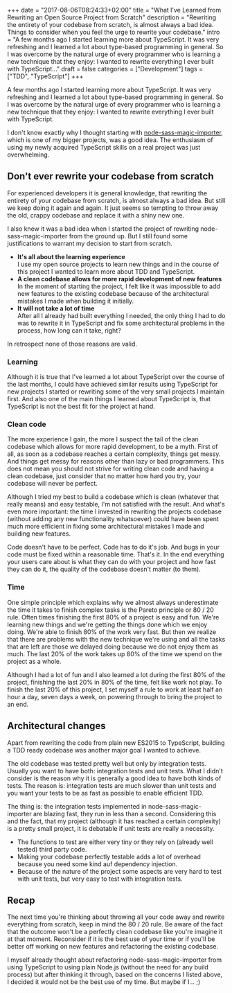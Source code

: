 +++
date = "2017-08-06T08:24:33+02:00"
title = "What I’ve Learned from Rewriting an Open Source Project from Scratch"
description = "Rewriting the entirety of your codebase from scratch, is almost always a bad idea. Things to consider when you feel the urge to rewrite your codebase."
intro = "A few months ago I started learning more about TypeScript. It was very refreshing and I learned a lot about type-based programming in general. So I was overcome by the natural urge of every programmer who is learning a new technique that they enjoy: I wanted to rewrite everything I ever built with TypeScript..."
draft = false
categories = ["Development"]
tags = ["TDD", "TypeScript"]
+++

A few months ago I started learning more about TypeScript. It was very refreshing and I learned a lot about type-based programming in general.
So I was overcome by the natural urge of every programmer who is learning a new technique that they enjoy: I wanted to rewrite everything I ever built with TypeScript.

I don't know exactly why I thought starting with [node-sass-magic-importer](https://github.com/maoberlehner/node-sass-magic-importer), which is one of my bigger projects, was a good idea. The enthusiasm of using my newly acquired TypeScript skills on a real project was just overwhelming.

## Don't ever rewrite your codebase from scratch

For experienced developers it is general knowledge, that rewriting the entirety of your codebase from scratch, is almost always a bad idea. But still we keep doing it again and again. It just seems so tempting to throw away the old, crappy codebase and replace it with a shiny new one.

I also knew it was a bad idea when I started the project of rewriting node-sass-magic-importer from the ground up. But I still found some justifications to warrant my decision to start from scratch.

- **It's all about the learning experience**  
I use my open source projects to learn new things and in the course of this project I wanted to learn more about TDD and TypeScript.
- **A clean codebase allows for more rapid development of new features**  
In the moment of starting the project, I felt like it was impossible to add new features to the existing codebase because of the architectural mistakes I made when building it initially.
- **It will not take a lot of time**  
After all I already had built everything I needed, the only thing I had to do was to rewrite it in TypeScript and fix some architectural problems in the process, how long can it take, right?

In retrospect none of those reasons are valid.

### Learning

Although it is true that I've learned a lot about TypeScript over the course of the last months, I could have achieved similar results using TypeScript for new projects I started or rewriting some of the very small projects I maintain first. And also one of the main things I learned about TypeScript is, that TypeScript is not the best fit for the project at hand.

### Clean code

The more experience I gain, the more I suspect the tail of the clean codebase which allows for more rapid development, to be a myth. First of all, as soon as a codebase reaches a certain complexity, things get messy. And things get messy for reasons other than lazy or bad programmers. This does not mean you should not strive for writing clean code and having a clean codebase, just consider that no matter how hard you try, your codebase will never be perfect.

Although I tried my best to build a codebase which is clean (whatever that really means) and easy testable, I'm not satisfied with the result. And what's even more important: the time I invested in rewriting the projects codebase (without adding any new functionality whatsoever) could have been spent much more efficient in fixing some architectural mistakes I made and building new features.

Code doesn't have to be perfect. Code has to do it's job. And bugs in your code must be fixed within a reasonable time. That's it. In the end everything your users care about is what they can do with your project and how fast they can do it, the quality of the codebase doesn't matter (to them).

### Time

One simple principle which explains why we almost always underestimate the time it takes to finish complex tasks is the Pareto principle or 80 / 20 rule. Often times finishing the first 80% of a project is easy and fun. We're learning new things and we're getting the things done which we enjoy doing. We're able to finish 80% of the work very fast. But then we realize that there are problems with the new technique we're using and all the tasks that are left are those we delayed doing because we do not enjoy them as much. The last 20% of the work takes up 80% of the time we spend on the project as a whole.

Although I had a lot of fun and I also learned a lot during the first 80% of the project, finishing the last 20% in 80% of the time, felt like work not play. To finish the last 20% of this project, I set myself a rule to work at least half an hour a day, seven days a week, on powering through to bring the project to an end.

## Architectural changes

Apart from rewriting the code from plain new ES2015 to TypeScript, building a TDD ready codebase was another major goal I wanted to achieve.

The old codebase was tested pretty well but only by integration tests. Usually you want to have both: integration tests and unit tests. What I didn't consider is the reason why it is generally a good idea to have both kinds of tests. The reason is: integration tests are much slower than unit tests and you want your tests to be as fast as possible to enable efficient TDD.

The thing is: the integration tests implemented in node-sass-magic-importer are blazing fast, they run in less than a second. Considering this and the fact, that my project (although it has reached a certain complexity) is a pretty small project, it is debatable if unit tests are really a necessity.

- The functions to test are either very tiny or they rely on (already well tested) third party code.
- Making your codebase perfectly testable adds a lot of overhead because you need some kind auf dependency injection.
- Because of the nature of the project some aspects are very hard to test with unit tests, but very easy to test with integration tests.

## Recap

The next time you're thinking about throwing all your code away and rewrite everything from scratch, keep in mind the 80 / 20 rule. Be aware of the fact that the outcome won't be a perfectly clean codebase like you're imagine it at that moment. Reconsider if it is the best use of your time or if you'll be better off working on new features and refactoring the existing codebase.

I myself already thought about refactoring node-sass-magic-importer from using TypeScript to using plain Node.js (without the need for any build process) but after thinking it through, based on the concerns I listed above, I decided it would not be the best use of my time. But maybe if I... ;)
